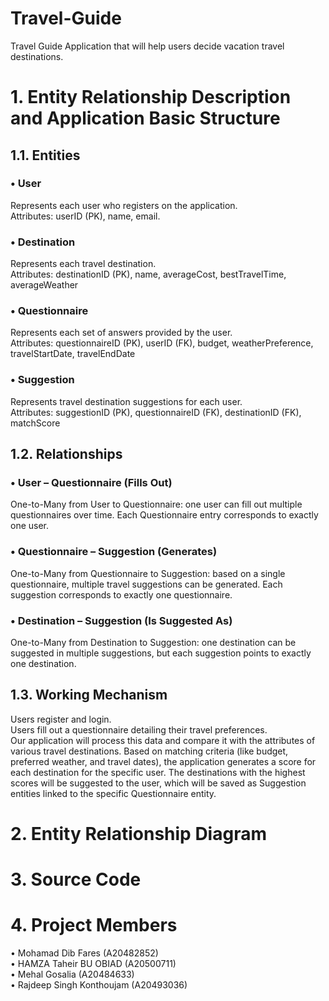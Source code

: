 # Travel-Guide
Travel Guide Application that will help users decide vacation travel destinations.

# 1.	Entity Relationship Description and Application Basic Structure
## 1.1.	Entities
### •	User
Represents each user who registers on the application. <br>
Attributes: userID (PK), name, email. <br>

### •	Destination
Represents each travel destination. <br>
Attributes: destinationID (PK), name, averageCost, bestTravelTime, averageWeather <br>

### •	Questionnaire
Represents each set of answers provided by the user. <br>
Attributes: questionnaireID (PK), userID (FK), budget, weatherPreference, travelStartDate, travelEndDate <br>

### •	Suggestion
Represents travel destination suggestions for each user. <br>
Attributes: suggestionID (PK), questionnaireID (FK), destinationID (FK), matchScore <br>

## 1.2.	Relationships
### •	User – Questionnaire (Fills Out)
One-to-Many from User to Questionnaire: one user can fill out multiple questionnaires over time. Each Questionnaire entry corresponds to exactly one user. <br>

### •	Questionnaire – Suggestion (Generates)
One-to-Many from Questionnaire to Suggestion: based on a single questionnaire, multiple travel suggestions can be generated. Each suggestion corresponds to exactly one questionnaire. <br>

### •	Destination – Suggestion (Is Suggested As)
One-to-Many from Destination to Suggestion: one destination can be suggested in multiple suggestions, but each suggestion points to exactly one destination. <br>

## 1.3.	Working Mechanism
Users register and login. <br>
Users fill out a questionnaire detailing their travel preferences. <br>
Our application will process this data and compare it with the attributes of various travel destinations. Based on matching criteria (like budget, preferred weather, and travel dates), the application generates a score for each destination for the specific user. The destinations with the highest scores will be suggested to the user, which will be saved as Suggestion entities linked to the specific Questionnaire entity. <br>

# 2.	Entity Relationship Diagram
 
# 3.	Source Code
 
# 4.	Project Members
•	Mohamad Dib Fares (A20482852) <br>
•	HAMZA Taheir BU OBIAD (A20500711) <br>
•	Mehal Gosalia (A20484633) <br>
•	Rajdeep Singh Konthoujam (A20493036) <br>
